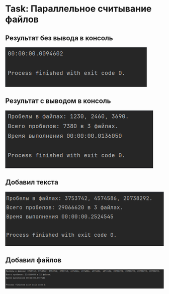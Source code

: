 # Task: Параллельное считывание файлов

## Результат без вывода в консоль 

![1](https://github.com/Alexandr163r/Otus_HomeWork.NET/blob/main/img/Task1.png)

## Результат с выводом в консоль

![2](https://github.com/Alexandr163r/Otus_HomeWork.NET/blob/main/img/Task3.png)

## Добавил текста

![3](https://github.com/Alexandr163r/Otus_HomeWork.NET/blob/main/img/Task2.png)

## Добавил файлов

![4](https://github.com/Alexandr163r/Otus_HomeWork.NET/blob/main/img/Task4.png)
